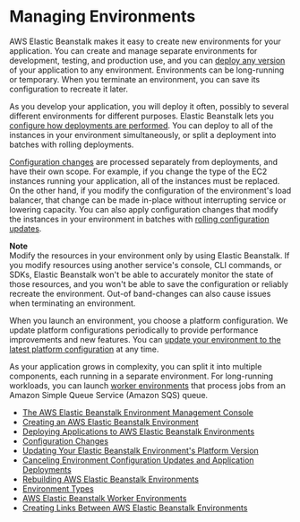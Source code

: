 # Managing Environments<a name="using-features.managing"></a>

AWS Elastic Beanstalk makes it easy to create new environments for your application\. You can create and manage separate environments for development, testing, and production use, and you can [deploy any version](using-features.deploy-existing-version.md) of your application to any environment\. Environments can be long\-running or temporary\. When you terminate an environment, you can save its configuration to recreate it later\.

As you develop your application, you will deploy it often, possibly to several different environments for different purposes\. Elastic Beanstalk lets you [configure how deployments are performed](using-features.rolling-version-deploy.md)\. You can deploy to all of the instances in your environment simultaneously, or split a deployment into batches with rolling deployments\.

[Configuration changes](environments-updating.md) are processed separately from deployments, and have their own scope\. For example, if you change the type of the EC2 instances running your application, all of the instances must be replaced\. On the other hand, if you modify the configuration of the environment's load balancer, that change can be made in\-place without interrupting service or lowering capacity\. You can also apply configuration changes that modify the instances in your environment in batches with [rolling configuration updates](using-features.rollingupdates.md)\.

**Note**  
Modify the resources in your environment only by using Elastic Beanstalk\. If you modify resources using another service's console, CLI commands, or SDKs, Elastic Beanstalk won't be able to accurately monitor the state of those resources, and you won't be able to save the configuration or reliably recreate the environment\. Out\-of band\-changes can also cause issues when terminating an environment\.

When you launch an environment, you choose a platform configuration\. We update platform configurations periodically to provide performance improvements and new features\. You can [update your environment to the latest platform configuration](using-features.platform.upgrade.md) at any time\.

As your application grows in complexity, you can split it into multiple components, each running in a separate environment\. For long\-running workloads, you can launch [worker environments](using-features-managing-env-tiers.md) that process jobs from an Amazon Simple Queue Service \(Amazon SQS\) queue\.


+ [The AWS Elastic Beanstalk Environment Management Console](environments-console.md)
+ [Creating an AWS Elastic Beanstalk Environment](using-features.environments.md)
+ [Deploying Applications to AWS Elastic Beanstalk Environments](using-features.deploy-existing-version.md)
+ [Configuration Changes](environments-updating.md)
+ [Updating Your Elastic Beanstalk Environment's Platform Version](using-features.platform.upgrade.md)
+ [Canceling Environment Configuration Updates and Application Deployments](using-features.rollingupdates.cancel.md)
+ [Rebuilding AWS Elastic Beanstalk Environments](environment-management-rebuild.md)
+ [Environment Types](using-features-managing-env-types.md)
+ [AWS Elastic Beanstalk Worker Environments](using-features-managing-env-tiers.md)
+ [Creating Links Between AWS Elastic Beanstalk Environments](environment-cfg-links.md)